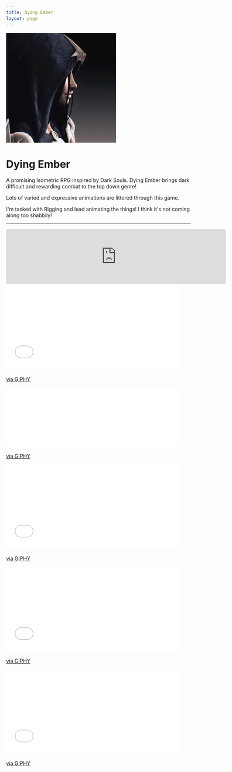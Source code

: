 ```yaml
---
title: Dying Ember
layout: page
---
```


<img class="centered-block" style="width:300px" src="/img/posts/dyingember.jpg">


# Dying Ember

A promising Isometric RPG inspired by Dark Souls. Dying Ember brings dark difficult and rewarding combat to the top down genre!

Lots of varied and expressive animations are littered through this game.

I'm tasked with Rigging and lead animating the things! I think it's not coming along too shabbily!

----


<iframe class="centered-block" src="https://gfycat.com/IdolizedLankyIndochinesetiger" frameborder="0" scrolling="no" width="600" style="-webkit-backface-visibility: hidden;-webkit-transform: scale(1);" ></iframe>

<iframe src="//giphy.com/embed/d2YXKHUInLawIHba" width="480" height="232" frameBorder="0" class="giphy-embed" allowFullScreen></iframe><p><a href="https://giphy.com/gifs/d2YXKHUInLawIHba">via GIPHY</a></p>

<iframe src="//giphy.com/embed/d2ZeteEsyYPmlKow" width="480" height="162" frameBorder="0" class="giphy-embed" allowFullScreen></iframe><p><a href="https://giphy.com/gifs/d2ZeteEsyYPmlKow">via GIPHY</a></p>

<iframe src="//giphy.com/embed/l2JHSRXoR00WNVUS4" width="480" height="232" frameBorder="0" class="giphy-embed" allowFullScreen></iframe><p><a href="https://giphy.com/gifs/l2JHSRXoR00WNVUS4">via GIPHY</a></p>

<iframe src="//giphy.com/embed/26tPo6aZBRDdPtcoo" width="480" height="232" frameBorder="0" class="giphy-embed" allowFullScreen></iframe><p><a href="https://giphy.com/gifs/26tPo6aZBRDdPtcoo">via GIPHY</a></p>

<iframe src="//giphy.com/embed/3o8doZk9vZHkTdwEwM" width="480" height="232" frameBorder="0" class="giphy-embed" allowFullScreen></iframe><p><a href="https://giphy.com/gifs/3o8doZk9vZHkTdwEwM">via GIPHY</a></p>

